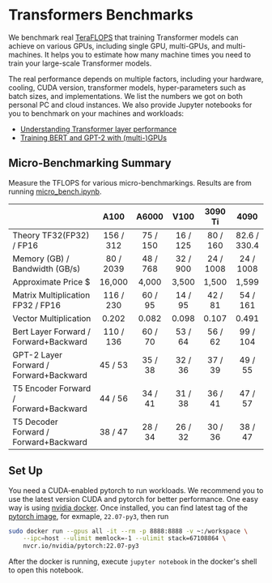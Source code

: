 # Transformers Benchmarks

We benchmark real [TeraFLOPS](https://en.wikipedia.org/wiki/FLOPS) that training Transformer models can achieve on various GPUs, including single GPU, multi-GPUs, and multi-machines. It helps you to estimate how many machine times you need to train your large-scale Transformer models. 

The real performance depends on multiple factors, including your hardware, cooling, CUDA version, transformer models, hyper-parameters such as batch sizes, and implementations. We list the numbers we got on both personal PC and cloud instances. We also provide Jupyter notebooks for you to benchmark on your machines and workloads:

- [Understanding Transformer layer performance](micro_bench.ipynb)
- [Training BERT and GPT-2 with (multi-)GPUs](transformers.ipynb)

## Micro-Benchmarking Summary

Measure the TFLOPS for various micro-benchmarkings. Results are from running [micro_bench.ipynb](micro_bench.ipynb).

|                                        | A100      |  A6000   | V100      | 3090 Ti  |   4090   |
| -------------------------------------- | :-------: | :------: | :-------: | :------: | :------: |
| Theory TF32(FP32) / FP16               | 156 / 312 | 75 / 150 | 16 / 125  | 80 / 160 | 82.6 / 330.4 |
| Memory (GB) / Bandwidth (GB/s)         | 80 / 2039 | 48 / 768 | 32 / 900  | 24 / 1008 | 24 / 1008 |
| Approximate Price $                    |  16,000   |  4,000   |   3,500   |  1,500   | 1,599 |
| Matrix Multiplication FP32 / FP16      | 116 / 230 | 60 / 95  |  14 / 95  | 42 / 81  | 54 / 161 |
| Vector Multiplication                  |   0.202   |  0.082   |   0.098   |  0.107   | 0.491 |
| Bert Layer Forward / Forward+Backward  | 110 / 136 | 60 / 70  |  53 / 64  | 56 / 62  | 99 / 104 |
| GPT-2 Layer Forward / Forward+Backward |  45 / 53  | 35 / 38  |  32 / 36  | 37 / 39  | 49 / 55 |
| T5 Encoder Forward / Forward+Backward  |  44 / 56  | 34 / 41  |  31 / 38  | 36 / 41  | 47 / 57 |
| T5 Decoder Forward / Forward+Backward  |  38 / 47  | 28 / 34  |  26 / 32  | 30 / 36  | 38 / 47 |



## Set Up

You need a CUDA-enabled pytorch to run workloads. We recommend you to use the latest version CUDA and pytorch for better performance. One easy way is using [nvidia docker](https://docs.nvidia.com/datacenter/cloud-native/container-toolkit/install-guide.html#docker). Once installed, you can find latest tag of the [pytorch image](https://catalog.ngc.nvidia.com/orgs/nvidia/containers/pytorch), for exmaple, `22.07-py3`, then run 

```bash
sudo docker run --gpus all -it --rm -p 8888:8888 -v ~:/workspace \
	--ipc=host --ulimit memlock=-1 --ulimit stack=67108864 \
	nvcr.io/nvidia/pytorch:22.07-py3
```

After the docker is running, execute  `jupyter notebook` in the docker's shell to open this notebook.
